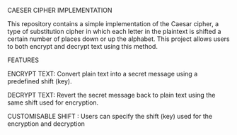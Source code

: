 CAESER CIPHER IMPLEMENTATION 

This repository contains a simple implementation of the Caesar cipher, a type of substitution cipher in which each letter in the plaintext is shifted a certain number of places down or up the alphabet. This project allows users to both encrypt and decrypt text using this method.

FEATURES 

ENCRYPT TEXT: Convert plain text into a secret message using a predefined shift (key).

DECRYPT TEXT: Revert the secret message back to plain text using the same shift used for encryption.

CUSTOMISABLE SHIFT : Users can specify the shift (key) used for the encryption and decryption
